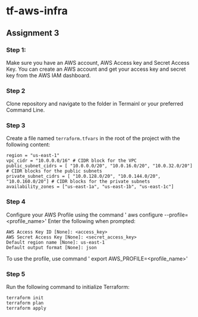 # tf-aws-infra

## Assignment 3

### Step 1:
Make sure you have an AWS account, AWS Access key and Secret Access Key.
You can create an AWS account and get your access key and secret key from the AWS IAM dashboard.

### Step 2
Clone repository and navigate to the folder in Termainl or your preferred Command Line.

### Step 3
Create a file named `terraform.tfvars` in the root of the project with the following content:
```
region = "us-east-1"
vpc_cidr = "10.0.0.0/16" # CIDR block for the VPC
public_subnet_cidrs = [ "10.0.0.0/20", "10.0.16.0/20", "10.0.32.0/20"] # CIDR blocks for the public subnets
private_subnet_cidrs = [ "10.0.128.0/20", "10.0.144.0/20", "10.0.160.0/20"] # CIDR blocks for the private subnets
availability_zones = ["us-east-1a", "us-east-1b", "us-east-1c"]
```

### Step 4
Configure your AWS Profile using the command ' aws configure --profile=<profile_name>'
Enter the following when prompted:
```
AWS Access Key ID [None]: <access_key>
AWS Secret Access Key [None]: <secret_access_key>
Default region name [None]: us-east-1
Default output format [None]: json
```

To use the profile, use command ' export AWS_PROFILE=<profile_name>'

### Step 5
Run the following command to initialize Terraform:
```
terraform init
terraform plan
terraform apply
```